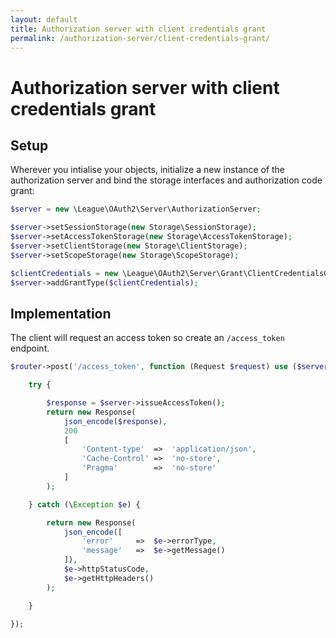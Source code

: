 ```yaml
---
layout: default
title: Authorization server with client credentials grant
permalink: /authorization-server/client-credentials-grant/
---
```


# Authorization server with client credentials grant

## Setup

Wherever you intialise your objects, initialize a new instance of the authorization server and bind the storage interfaces and authorization code grant:

~~~ php
$server = new \League\OAuth2\Server\AuthorizationServer;

$server->setSessionStorage(new Storage\SessionStorage);
$server->setAccessTokenStorage(new Storage\AccessTokenStorage);
$server->setClientStorage(new Storage\ClientStorage);
$server->setScopeStorage(new Storage\ScopeStorage);

$clientCredentials = new \League\OAuth2\Server\Grant\ClientCredentialsGrant();
$server->addGrantType($clientCredentials);
~~~

## Implementation

The client will request an access token so create an `/access_token` endpoint.

~~~ php
$router->post('/access_token', function (Request $request) use ($server) {

    try {

        $response = $server->issueAccessToken();
        return new Response(
            json_encode($response),
            200
            [
                'Content-type'  =>  'application/json',
                'Cache-Control' =>  'no-store',
                'Pragma'        =>  'no-store'
            ]
        );

    } catch (\Exception $e) {

        return new Response(
            json_encode([
                'error'     =>  $e->errorType,
                'message'   =>  $e->getMessage()
            ]),
            $e->httpStatusCode,
            $e->getHttpHeaders()
        );

    }

});
~~~